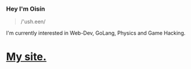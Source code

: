 ### Hey I'm Oisín

> /'ush.een/

I'm currently interested in Web-Dev, GoLang, Physics and Game Hacking.

# [My site.](https://oisin.cloud)